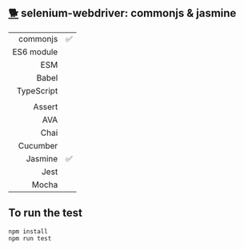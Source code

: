 ## [:dog2:](https://github.com/xgirma/e2e_test_recipes/tree/master/configuration/selenium-webdriver) selenium-webdriver: commonjs & jasmine

|   |  |
|---:|:---|
| commonjs  | :white_check_mark: |
| ES6 module  |   |
| ESM  |  |
| Babel  |  |
| TypeScript  |  |
|   |   |
| Assert  |   |
| AVA  |   |
| Chai  |   |
| Cucumber  |   |
| Jasmine  | :white_check_mark: | 
| Jest  |  | 
| Mocha  |  |

## To run the test

    npm install
    npm run test
